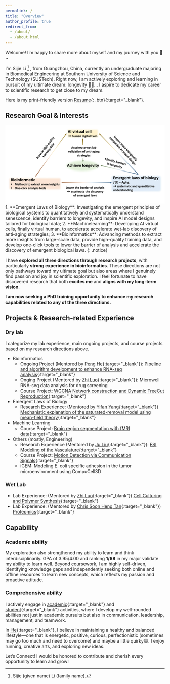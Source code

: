 ```yaml
---
permalink: /
title: "Overview"
author_profile: true
redirect_from: 
  - /about/
  - /about.html
---
```


Welcome! I’m happy to share more about myself and my journey with you :hugs:~

I’m Sijie Li [^1] , from Guangzhou, China, currently an undergraduate majoring in Biomedical Engineering at Southern University of Science and Technology (SUSTech). Right now, I am actively exploring and learning in pursuit of my ultimate dream: longevity :running_woman:... I aspire to dedicate my career to scientific research to get close to my dream.

[^1]: Sijie (given name) Li (family name). 

Here is my print-friendly version [Resume](/files/Resume_SijieLi.pdf){: .btn}{:target="_blank"}.
## Research Goal & Interests
<!-- My ultimate research goal is to precisely and quantitatively **simulate the entire human body**. The [Research](/research/){:target="_blank"} page explains reasoning behind my journey from longevity to this vision, as well as the ongoing exploration.

During the journey to find a more effective way to address senescence, I have engaged in extensive interdisciplinary exploration, which has given me a broad range of interests—perhaps even too broad at times. Through the journey, I have identified my research goal and gradually refined my focus into relatively specific research directions:  

By integrating **physics, AI, and systems biology**, develop first-principles-based computational models to understand and quantitatively describe **emergent properties** in complex cellular systems, then **scale** these models levels by levels, and finally simulate human biological systems.
{: .notice} 
replace all of these by figures and caption-->
<center>
<img src="/images/objectives_colorful.webp" width=1000/>  
</center>
1. **Emergent Laws of Biology**: Investigating the emergent principles of biological systems to quantitatively and systematically understand senescence, identify barriers to longevity, and inspire AI model designs tailored for biological data;
2. **Machinelearning**: Developing AI virtual cells, finally virtual human, to accelerate accelerate wet-lab discovery of anti-aging strategies;
3. **Bioinformatics**: Advancing methods to extract more insights from large-scale data, provide high-quality training data, and develop one-click tools to lower the barrier of analysis and accelerate the discovery of emergent biological laws.
{: .notice} 

I have **explored all three directions through research projects**, with particularly **strong experience in bioinformatics**. These directions are not only pathways toward my ultimate goal but also areas where I genuinely find passion and joy in scientific exploration. I feel fortunate to have discovered research that both **excites me** and **aligns with my long-term vision**.

**I am now seeking a PhD training opportunity to enhance my research capabilities related to any of the three directions.**

## Projects & Research-related Experience
### Dry lab
I categorize my lab experience, main ongoing projects, and course projects based on my research directions above.
- Bioinformatics 
  - Ongoing Project (Mentored by [Peng He](https://profiles.ucsf.edu/peng.he){:target="_blank"}): [Pipeline and algorithm development to enhance RNA-seq analysis](/research#7){:target="_blank"}
  - Onging Project (Mentored by [Zhi Luo](https://faculty.sustech.edu.cn/?tagid=luoz&iscss=1&snapid=1&orderby=date&go=2&lang=en){:target="_blank"}): Microwell RNA-seq data analysis for drug screening
  - Course Project: [WGCNA Network construction and Dynamic TreeCut Reproduction](/courses#8){:target="_blank"}
- Emergent Laws of Biology
  - Research Experience: (Mentored by [Yifan Yang](https://www.westlake.edu.cn/faculty/Yifan-Yang.shtml){:target="_blank"}) [Mechanistic explanation of the saturated-removal model using mean-field theory](/research#8){:target="_blank"}
- Machine Learning
  - Course Project: [Brain region segmentation with fMRI data](/courses#5){:target="_blank"}
- Others (mostly, Engineering)
  - Research Experience (Mentored by [Ju Liu](https://faculty.sustech.edu.cn/?tagid=liuj36&iscss=1&snapid=1&orderby=date&go=2){:target="_blank"}): [FSI Modeling of the Vasculature](/research#6){:target="_blank"}  
  - Course Project: [Motion Detection via Communication Signals](/courses#6){:target="_blank"}
  - iGEM: Modeling E. coli specific adhesion in the tumor microenvironment using CompuCell3D
  <!-- - iGEM: [Modeling Specific Adhesion of E.coli in tumor microenvironment using CompuCell 3D](/research#6){:target="_blank"} -->

### Wet Lab
- Lab Experience: (Mentored by [Zhi Luo](https://faculty.sustech.edu.cn/?tagid=luoz&iscss=1&snapid=1&orderby=date&go=2&lang=en){:target="_blank"}) [Cell Culturing and Polymer Synthesis](/research#5){:target="_blank"}
- Lab Experience: (Mentored by [Chris Soon Heng Tan](https://faculty.sustech.edu.cn/?tagid=christan&iscss=1&snapid=1&orderby=date&go=2&lang=en){:target="_blank"}) [Proteomics](/research#3){:target="_blank"}  

## Capability
### Academic ability
My exploration also strengthened my ability to learn and think interdisciplinarily. GPA of 3.95/4.00 and ranking **1/68** in my major validate my ability to learn well. Beyond coursework, I am highly self-driven, identifying knowledge gaps and independently seeking both online and offline resources to learn new concepts, which reflects my passion and proactive attitude.
### Comprehensive ability
I actively engage in [academic](/activities#3){:target="_blank"} and [student](/activities#4){:target="_blank"} activities, where I develop my well-rounded abilities not just in academic pursuits but also in communication, leadership, management, and teamwork.

In [life](/life/){:target="_blank"}, I believe in maintaining a healthy and balanced lifestyle—one that is energetic, positive, curious, perfectionistic (sometimes may go too much and need to overcome) and maybe a little quirky:smile:. I enjoy running, creative arts, and exploring new ideas.

Let’s Connect! I would be honored to contribute and cherish every opportunity to learn and grow!